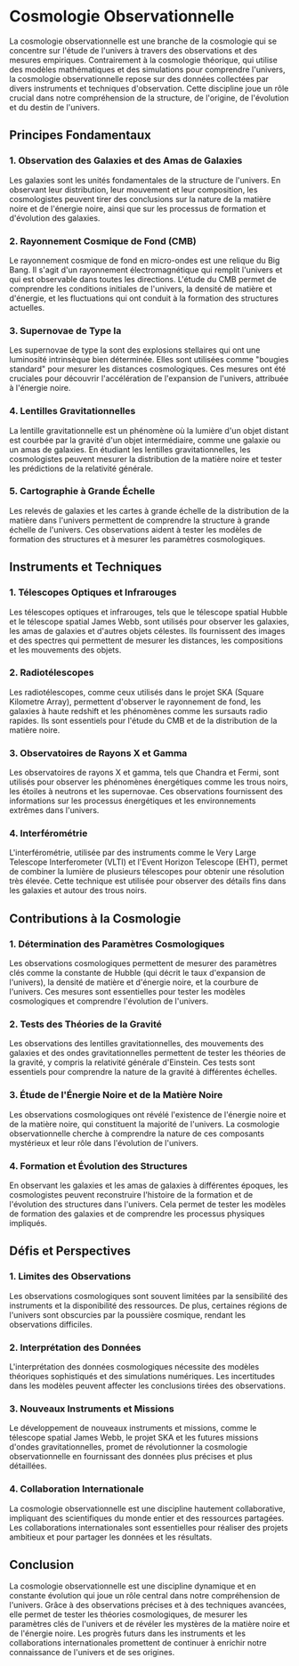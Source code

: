 # Cosmologie Observationnelle

La cosmologie observationnelle est une branche de la cosmologie qui se concentre sur l'étude de l'univers à travers des observations et des mesures empiriques. Contrairement à la cosmologie théorique, qui utilise des modèles mathématiques et des simulations pour comprendre l'univers, la cosmologie observationnelle repose sur des données collectées par divers instruments et techniques d'observation. Cette discipline joue un rôle crucial dans notre compréhension de la structure, de l'origine, de l'évolution et du destin de l'univers.

## Principes Fondamentaux

### 1. **Observation des Galaxies et des Amas de Galaxies**
Les galaxies sont les unités fondamentales de la structure de l'univers. En observant leur distribution, leur mouvement et leur composition, les cosmologistes peuvent tirer des conclusions sur la nature de la matière noire et de l'énergie noire, ainsi que sur les processus de formation et d'évolution des galaxies.

### 2. **Rayonnement Cosmique de Fond (CMB)**
Le rayonnement cosmique de fond en micro-ondes est une relique du Big Bang. Il s'agit d'un rayonnement électromagnétique qui remplit l'univers et qui est observable dans toutes les directions. L'étude du CMB permet de comprendre les conditions initiales de l'univers, la densité de matière et d'énergie, et les fluctuations qui ont conduit à la formation des structures actuelles.

### 3. **Supernovae de Type Ia**
Les supernovae de type Ia sont des explosions stellaires qui ont une luminosité intrinsèque bien déterminée. Elles sont utilisées comme "bougies standard" pour mesurer les distances cosmologiques. Ces mesures ont été cruciales pour découvrir l'accélération de l'expansion de l'univers, attribuée à l'énergie noire.

### 4. **Lentilles Gravitationnelles**
La lentille gravitationnelle est un phénomène où la lumière d'un objet distant est courbée par la gravité d'un objet intermédiaire, comme une galaxie ou un amas de galaxies. En étudiant les lentilles gravitationnelles, les cosmologistes peuvent mesurer la distribution de la matière noire et tester les prédictions de la relativité générale.

### 5. **Cartographie à Grande Échelle**
Les relevés de galaxies et les cartes à grande échelle de la distribution de la matière dans l'univers permettent de comprendre la structure à grande échelle de l'univers. Ces observations aident à tester les modèles de formation des structures et à mesurer les paramètres cosmologiques.

## Instruments et Techniques

### 1. **Télescopes Optiques et Infrarouges**
Les télescopes optiques et infrarouges, tels que le télescope spatial Hubble et le télescope spatial James Webb, sont utilisés pour observer les galaxies, les amas de galaxies et d'autres objets célestes. Ils fournissent des images et des spectres qui permettent de mesurer les distances, les compositions et les mouvements des objets.

### 2. **Radiotélescopes**
Les radiotélescopes, comme ceux utilisés dans le projet SKA (Square Kilometre Array), permettent d'observer le rayonnement de fond, les galaxies à haute redshift et les phénomènes comme les sursauts radio rapides. Ils sont essentiels pour l'étude du CMB et de la distribution de la matière noire.

### 3. **Observatoires de Rayons X et Gamma**
Les observatoires de rayons X et gamma, tels que Chandra et Fermi, sont utilisés pour observer les phénomènes énergétiques comme les trous noirs, les étoiles à neutrons et les supernovae. Ces observations fournissent des informations sur les processus énergétiques et les environnements extrêmes dans l'univers.

### 4. **Interférométrie**
L'interférométrie, utilisée par des instruments comme le Very Large Telescope Interferometer (VLTI) et l'Event Horizon Telescope (EHT), permet de combiner la lumière de plusieurs télescopes pour obtenir une résolution très élevée. Cette technique est utilisée pour observer des détails fins dans les galaxies et autour des trous noirs.

## Contributions à la Cosmologie

### 1. **Détermination des Paramètres Cosmologiques**
Les observations cosmologiques permettent de mesurer des paramètres clés comme la constante de Hubble (qui décrit le taux d'expansion de l'univers), la densité de matière et d'énergie noire, et la courbure de l'univers. Ces mesures sont essentielles pour tester les modèles cosmologiques et comprendre l'évolution de l'univers.

### 2. **Tests des Théories de la Gravité**
Les observations des lentilles gravitationnelles, des mouvements des galaxies et des ondes gravitationnelles permettent de tester les théories de la gravité, y compris la relativité générale d'Einstein. Ces tests sont essentiels pour comprendre la nature de la gravité à différentes échelles.

### 3. **Étude de l'Énergie Noire et de la Matière Noire**
Les observations cosmologiques ont révélé l'existence de l'énergie noire et de la matière noire, qui constituent la majorité de l'univers. La cosmologie observationnelle cherche à comprendre la nature de ces composants mystérieux et leur rôle dans l'évolution de l'univers.

### 4. **Formation et Évolution des Structures**
En observant les galaxies et les amas de galaxies à différentes époques, les cosmologistes peuvent reconstruire l'histoire de la formation et de l'évolution des structures dans l'univers. Cela permet de tester les modèles de formation des galaxies et de comprendre les processus physiques impliqués.

## Défis et Perspectives

### 1. **Limites des Observations**
Les observations cosmologiques sont souvent limitées par la sensibilité des instruments et la disponibilité des ressources. De plus, certaines régions de l'univers sont obscurcies par la poussière cosmique, rendant les observations difficiles.

### 2. **Interprétation des Données**
L'interprétation des données cosmologiques nécessite des modèles théoriques sophistiqués et des simulations numériques. Les incertitudes dans les modèles peuvent affecter les conclusions tirées des observations.

### 3. **Nouveaux Instruments et Missions**
Le développement de nouveaux instruments et missions, comme le télescope spatial James Webb, le projet SKA et les futures missions d'ondes gravitationnelles, promet de révolutionner la cosmologie observationnelle en fournissant des données plus précises et plus détaillées.

### 4. **Collaboration Internationale**
La cosmologie observationnelle est une discipline hautement collaborative, impliquant des scientifiques du monde entier et des ressources partagées. Les collaborations internationales sont essentielles pour réaliser des projets ambitieux et pour partager les données et les résultats.

## Conclusion

La cosmologie observationnelle est une discipline dynamique et en constante évolution qui joue un rôle central dans notre compréhension de l'univers. Grâce à des observations précises et à des techniques avancées, elle permet de tester les théories cosmologiques, de mesurer les paramètres clés de l'univers et de révéler les mystères de la matière noire et de l'énergie noire. Les progrès futurs dans les instruments et les collaborations internationales promettent de continuer à enrichir notre connaissance de l'univers et de ses origines.